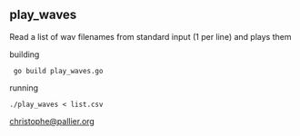 play_waves
------------

Read a list of wav filenames from standard input (1 per line) and plays them

building

     go build play_waves.go

running

    ./play_waves < list.csv


christophe@pallier.org
